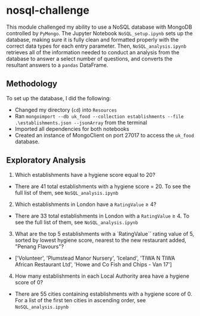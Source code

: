 # nosql-challenge

This module challenged my ability to use a NoSQL database with MongoDB controlled by `PyMongo`. The Jupyter Notebook `NoSQL_setup.ipynb` sets up the database, making sure it is fully clean and formatted properly with the correct data types for each entry parameter. Then, `NoSQL_analysis.ipynb` retrieves all of the information needed to conduct an analysis from the database to answer a select number of questions, and converts the resultant answers to a `pandas` DataFrame.

## Methodology

To set up the database, I did the following:

- Changed my directory (`cd`) into `Resources`
- Ran `mongoimport --db uk_food --collection establishments --file .\establishments.json --jsonArray` from the terminal
- Imported all dependencies for both notebooks
- Created an instance of MongoClient on port 27017 to access the `uk_food` database.

## Exploratory Analysis

1. Which establishments have a hygiene score equal to 20?

- There are 41 total establishments with a hygiene score = 20. To see the full list of them, see `NoSQL_analysis.ipynb`

2. Which establishments in London have a `RatingValue` $\ge$ 4?

- There are 33 total establishments in London with a `RatingValue` $\ge$ 4. To see the full list of them, see `NoSQL_analysis.ipynb`

3. What are the top 5 establishments with a `RatingValue`` rating value of 5, sorted by lowest hygiene score, nearest to the new restaurant added, "Penang Flavours"?

- ['Volunteer', 'Plumstead Manor Nursery', 'Iceland', 'TIWA N TIWA African Restaurant Ltd', 'Howe and Co Fish and Chips - Van 17']

4. How many establishments in each Local Authority area have a hygiene score of 0?

- There are 55 cities containing establishments with a hygiene score of 0. For a list of the first ten cities in ascending order, see `NoSQL_analysis.ipynb`
